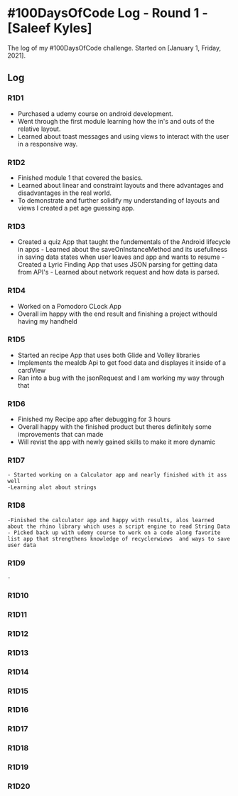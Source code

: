 # #100DaysOfCode Log - Round 1 - [Saleef Kyles]

The log of my #100DaysOfCode challenge. Started on [January 1, Friday, 2021].

## Log

### R1D1 
   - Purchased a udemy course on android development.
   - Went through the first module learning how the in's and outs of the relative layout.
   - Learned about toast messages and using views to interact with the user in a responsive way.

### R1D2
   - Finished module 1 that covered the basics.
   - Learned about linear and constraint layouts and there advantages and disadvantages in the real world.
   - To demonstrate and further solidify my understanding of layouts and views I created a pet age guessing app.

### R1D3
   - Created a quiz App that taught the fundementals of the Android lifecycle in apps 
    - Learned about the saveOnInstanceMethod and its usefullness in saving data states when user leaves and app and wants to resume
    -Created a Lyric Finding App that uses JSON parsing for getting data from API's
    - Learned about network request and how data is parsed.
### R1D4
  - Worked on a Pomodoro CLock App
  - Overall im happy with the end result and finishing a project withould having my handheld


### R1D5
   - Started an recipe App that uses both Glide and Volley libraries
   - Implements the mealdb Api to get food data and displayes it inside of a cardView
   - Ran into a bug with the jsonRequest and I am working my way through that

### R1D6
   - Finished my Recipe app after debugging for 3 hours
   - Overall happy with the finished product but theres definitely some improvements that can made
   - Will revist the app with newly gained skills to make it more dynamic
### R1D7
    - Started working on a Calculator app and nearly finished with it ass well
    -Learning alot about strings

### R1D8
    -Finished the calculator app and happy with results, alos learned about the rhino library which uses a script engine to read String Data 
    - Picked back up with udemy course to work on a code along favorite list app that strengthens knowledge of recyclerwiews  and ways to save user data
### R1D9
    -
### R1D10
### R1D11
### R1D12
### R1D13
### R1D14
### R1D15
### R1D16
### R1D17
### R1D18
### R1D19
### R1D20
    

